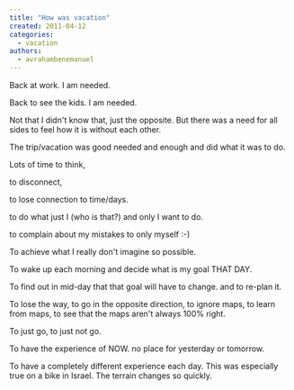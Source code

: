 ```yaml
---
title: "How was vacation"
created: 2011-04-12
categories: 
  - vacation
authors: 
  - avrahambenemanuel
---
```


Back at work. I am needed.

Back to see the kids. I am needed.

Not that I didn't know that, just the opposite. But there was a need for all sides to feel how it is without each other.

The trip/vacation was good needed and enough and did what it was to do.

Lots of time to think,

to disconnect,

to lose connection to time/days.

to do what just I (who is that?) and only I want to do.

to complain about my mistakes to only myself :-)

To achieve what I really don't imagine so possible.

To wake up each morning and decide what is my goal THAT DAY.

To find out in mid-day that that goal will have to change. and to re-plan it.

To lose the way, to go in the opposite direction, to ignore maps, to learn from maps, to see that the maps aren't always 100% right.

To just go, to just not go.

To have the experience of NOW. no place for yesterday or tomorrow.

To have a completely different experience each day. This was especially true on a bike in Israel. The terrain changes so quickly.
